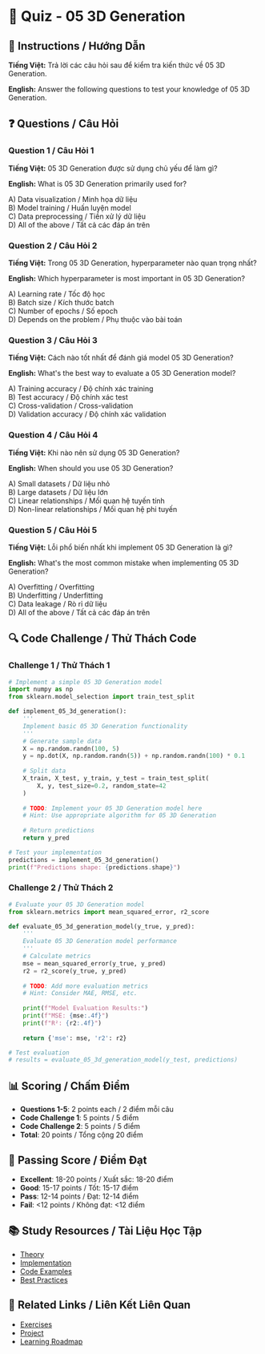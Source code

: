 # 🧠 Quiz - 05 3D Generation

## 📝 Instructions / Hướng Dẫn

**Tiếng Việt:** Trả lời các câu hỏi sau để kiểm tra kiến thức về 05 3D Generation.

**English:** Answer the following questions to test your knowledge of 05 3D Generation.

## ❓ Questions / Câu Hỏi

### Question 1 / Câu Hỏi 1
**Tiếng Việt:** 05 3D Generation được sử dụng chủ yếu để làm gì?

**English:** What is 05 3D Generation primarily used for?

A) Data visualization / Minh họa dữ liệu  
B) Model training / Huấn luyện model  
C) Data preprocessing / Tiền xử lý dữ liệu  
D) All of the above / Tất cả các đáp án trên

### Question 2 / Câu Hỏi 2
**Tiếng Việt:** Trong 05 3D Generation, hyperparameter nào quan trọng nhất?

**English:** Which hyperparameter is most important in 05 3D Generation?

A) Learning rate / Tốc độ học  
B) Batch size / Kích thước batch  
C) Number of epochs / Số epoch  
D) Depends on the problem / Phụ thuộc vào bài toán

### Question 3 / Câu Hỏi 3
**Tiếng Việt:** Cách nào tốt nhất để đánh giá model 05 3D Generation?

**English:** What's the best way to evaluate a 05 3D Generation model?

A) Training accuracy / Độ chính xác training  
B) Test accuracy / Độ chính xác test  
C) Cross-validation / Cross-validation  
D) Validation accuracy / Độ chính xác validation

### Question 4 / Câu Hỏi 4
**Tiếng Việt:** Khi nào nên sử dụng 05 3D Generation?

**English:** When should you use 05 3D Generation?

A) Small datasets / Dữ liệu nhỏ  
B) Large datasets / Dữ liệu lớn  
C) Linear relationships / Mối quan hệ tuyến tính  
D) Non-linear relationships / Mối quan hệ phi tuyến

### Question 5 / Câu Hỏi 5
**Tiếng Việt:** Lỗi phổ biến nhất khi implement 05 3D Generation là gì?

**English:** What's the most common mistake when implementing 05 3D Generation?

A) Overfitting / Overfitting  
B) Underfitting / Underfitting  
C) Data leakage / Rò rỉ dữ liệu  
D) All of the above / Tất cả các đáp án trên

## 🔍 Code Challenge / Thử Thách Code

### Challenge 1 / Thử Thách 1
```python
# Implement a simple 05 3D Generation model
import numpy as np
from sklearn.model_selection import train_test_split

def implement_05_3d_generation():
    '''
    Implement basic 05 3D Generation functionality
    '''
    # Generate sample data
    X = np.random.randn(100, 5)
    y = np.dot(X, np.random.randn(5)) + np.random.randn(100) * 0.1
    
    # Split data
    X_train, X_test, y_train, y_test = train_test_split(
        X, y, test_size=0.2, random_state=42
    )
    
    # TODO: Implement your 05 3D Generation model here
    # Hint: Use appropriate algorithm for 05 3D Generation
    
    # Return predictions
    return y_pred

# Test your implementation
predictions = implement_05_3d_generation()
print(f"Predictions shape: {predictions.shape}")
```

### Challenge 2 / Thử Thách 2
```python
# Evaluate your 05 3D Generation model
from sklearn.metrics import mean_squared_error, r2_score

def evaluate_05_3d_generation_model(y_true, y_pred):
    '''
    Evaluate 05 3D Generation model performance
    '''
    # Calculate metrics
    mse = mean_squared_error(y_true, y_pred)
    r2 = r2_score(y_true, y_pred)
    
    # TODO: Add more evaluation metrics
    # Hint: Consider MAE, RMSE, etc.
    
    print(f"Model Evaluation Results:")
    print(f"MSE: {mse:.4f}")
    print(f"R²: {r2:.4f}")
    
    return {'mse': mse, 'r2': r2}

# Test evaluation
# results = evaluate_05_3d_generation_model(y_test, predictions)
```

## 📊 Scoring / Chấm Điểm

- **Questions 1-5**: 2 points each / 2 điểm mỗi câu
- **Code Challenge 1**: 5 points / 5 điểm
- **Code Challenge 2**: 5 points / 5 điểm
- **Total**: 20 points / Tổng cộng 20 điểm

## 🎯 Passing Score / Điểm Đạt

- **Excellent**: 18-20 points / Xuất sắc: 18-20 điểm
- **Good**: 15-17 points / Tốt: 15-17 điểm  
- **Pass**: 12-14 points / Đạt: 12-14 điểm
- **Fail**: <12 points / Không đạt: <12 điểm

## 📚 Study Resources / Tài Liệu Học Tập

- [Theory](./THEORY_05_3d_generation.md)
- [Implementation](./IMPLEMENTATION_05_3d_generation.md)
- [Code Examples](./CODE_EXAMPLES_05_3d_generation.md)
- [Best Practices](./BEST_PRACTICES_05_3d_generation.md)

## 🔗 Related Links / Liên Kết Liên Quan

- [Exercises](./EXERCISES_05_3d_generation.md)
- [Project](./PROJECT_05_3d_generation.md)
- [Learning Roadmap](./LEARNING_ROADMAP_05_3d_generation.md)
